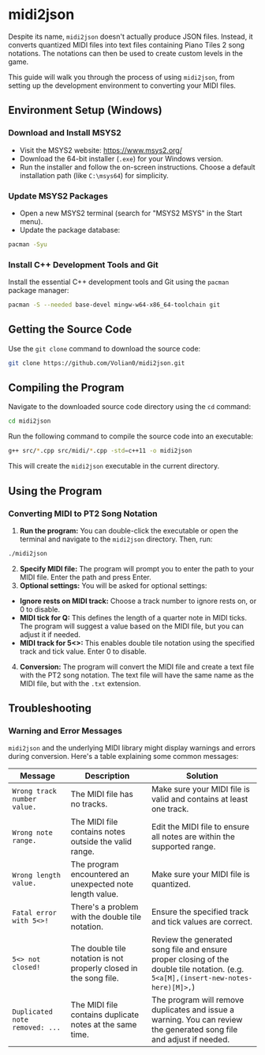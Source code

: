 # midi2json

Despite its name, `midi2json` doesn't actually produce JSON files. Instead, it converts quantized MIDI files into text files containing Piano Tiles 2 song notations. The notations can then be used to create custom levels in the game.

This guide will walk you through the process of using `midi2json`, from setting up the development environment to converting your MIDI files.

## Environment Setup (Windows)

### Download and Install MSYS2

-   Visit the MSYS2 website: https://www.msys2.org/
-   Download the 64-bit installer (`.exe`) for your Windows version.
-   Run the installer and follow the on-screen instructions. Choose a default installation path (like `C:\msys64`) for simplicity.

### Update MSYS2 Packages

-   Open a new MSYS2 terminal (search for "MSYS2 MSYS" in the Start menu).
-   Update the package database:

```bash
pacman -Syu
```

### Install C++ Development Tools and Git

Install the essential C++ development tools and Git using the `pacman` package manager:

```bash
pacman -S --needed base-devel mingw-w64-x86_64-toolchain git
```

## Getting the Source Code

Use the `git clone` command to download the source code:

```bash
git clone https://github.com/Volian0/midi2json.git
```

## Compiling the Program

Navigate to the downloaded source code directory using the `cd` command:

```bash
cd midi2json
```

Run the following command to compile the source code into an executable:

```bash
g++ src/*.cpp src/midi/*.cpp -std=c++11 -o midi2json
```

This will create the `midi2json` executable in the current directory.

## Using the Program

### Converting MIDI to PT2 Song Notation

1. **Run the program:** You can double-click the executable or open the terminal and navigate to the `midi2json` directory. Then, run:

```bash
./midi2json
```

2. **Specify MIDI file:** The program will prompt you to enter the path to your MIDI file. Enter the path and press Enter.
3. **Optional settings:** You will be asked for optional settings:

-   **Ignore rests on MIDI track:** Choose a track number to ignore rests on, or 0 to disable.
-   **MIDI tick for Q:** This defines the length of a quarter note in MIDI ticks. The program will suggest a value based on the MIDI file, but you can adjust it if needed.
-   **MIDI track for 5<>:** This enables double tile notation using the specified track and tick value. Enter 0 to disable.

4. **Conversion:** The program will convert the MIDI file and create a text file with the PT2 song notation. The text file will have the same name as the MIDI file, but with the `.txt` extension.

## Troubleshooting

### Warning and Error Messages

`midi2json` and the underlying MIDI library might display warnings and errors during conversion. Here's a table explaining some common messages:

| Message | Description | Solution |
| --- | --- | --- |
| `Wrong track number value.` | The MIDI file has no tracks. | Make sure your MIDI file is valid and contains at least one track. |
| `Wrong note range.` | The MIDI file contains notes outside the valid range. | Edit the MIDI file to ensure all notes are within the supported range. |
| `Wrong length value.` | The program encountered an unexpected note length value. | Make sure your MIDI file is quantized. |
| `Fatal error with 5<>!` | There's a problem with the double tile notation. | Ensure the specified track and tick values are correct. |
| `5<> not closed!` | The double tile notation is not properly closed in the song file. | Review the generated song file and ensure proper closing of the double tile notation. (e.g. `5<a[M],(insert-new-notes-here)[M]>,`) |
| `Duplicated note removed: ...` | The MIDI file contains duplicate notes at the same time. | The program will remove duplicates and issue a warning. You can review the generated song file and adjust if needed. |
